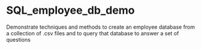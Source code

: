 # SQL_employee_db_demo
Demonstrate techniques and methods to create an employee database from a collection of .csv files and to query that database to answer a set of questions
